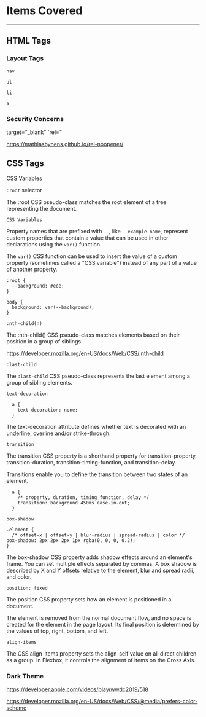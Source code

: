 # Items Covered

---

## HTML Tags

### Layout Tags

`nav`

`ul`

`li`

`a`

### Security Concerns

target="_blank"
`rel="

https://mathiasbynens.github.io/rel-noopener/

## CSS Tags


CSS Variables

`:root` selector

The :root CSS pseudo-class matches the root element of a tree representing the document.

`CSS Variables`

Property names that are prefixed with `--`, like `--example-name`, represent custom properties that contain a value that can be used in other declarations using the `var()` function.

The `var()` CSS function can be used to insert the value of a custom property (sometimes called a "CSS variable") instead of any part of a value of another property.

```
:root {
  --background: #eee;
}

body {
  background: var(--background);
}
```

`:nth-child(n)`

The :nth-child() CSS pseudo-class matches elements based on their position in a group of siblings.

https://developer.mozilla.org/en-US/docs/Web/CSS/:nth-child


`:last-child`

The `:last-child` CSS pseudo-class represents the last element among a group of sibling elements.

`text-decoration`
```
  a {
    text-decoration: none;
  }
```

The text-decoration attribute defines whether text is decorated with an underline, overline and/or strike-through.

`transition`

The transition CSS property is a shorthand property for transition-property, transition-duration, transition-timing-function, and transition-delay.

Transitions enable you to define the transition between two states of an element. 

```
  a {
    /* property, duration, timing function, delay */
    transition: background 450ms ease-in-out;
  }
```

`box-shadow`

```
.element {
  /* offset-x | offset-y | blur-radius | spread-radius | color */
box-shadow: 2px 2px 2px 1px rgba(0, 0, 0, 0.2);
}
```

The box-shadow CSS property adds shadow effects around an element's frame. You can set multiple effects separated by commas. A box shadow is described by X and Y offsets relative to the element, blur and spread radii, and color.

`position: fixed`

The position CSS property sets how an element is positioned in a document. 

The element is removed from the normal document flow, and no space is created for the element in the page layout. Its final position is determined by the values of top, right, bottom, and left.

`align-items`

The CSS align-items property sets the align-self value on all direct children as a group. In Flexbox, it controls the alignment of items on the Cross Axis.
  

### Dark Theme

https://developer.apple.com/videos/play/wwdc2019/518

https://developer.mozilla.org/en-US/docs/Web/CSS/@media/prefers-color-scheme